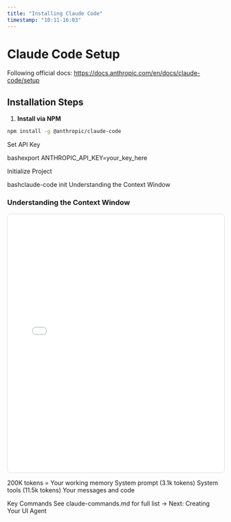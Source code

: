 ```yaml
---
title: "Installing Claude Code"
timestamp: "10:11-16:03"
---
```


# Claude Code Setup

Following official docs: https://docs.anthropic.com/en/docs/claude-code/setup

## Installation Steps

1. **Install via NPM**
```bash
npm install -g @anthropic/claude-code
```

Set API Key

bashexport ANTHROPIC_API_KEY=your_key_here

Initialize Project

bashclaude-code init
Understanding the Context Window
### Understanding the Context Window

<!-- For Obsidian: ![[episodes/01-portfolio-no-code/diagrams/all-diagrams.excalidraw.md#^clippedframe=StLOY6fAw2MqVGdsakh51]] -->

<iframe src="../diagrams/frame5.html" width="100%" height="600" frameborder="0" style="border: 1px solid #ddd; border-radius: 8px; background: #f5f5f5;"></iframe>

200K tokens = Your working memory
System prompt (3.1k tokens)
System tools (11.5k tokens)
Your messages and code

Key Commands
See claude-commands.md for full list
→ Next: Creating Your UI Agent